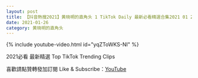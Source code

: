 ```yaml
---
layout: post
title: 【抖音熱搜2021】黄晓明的直角头 1 TikTok Daily 最新必看精選合集2021 01 26
date: 2021-01-26
category: 黄晓明的直角头
---
```


{% include youtube-video.html id="yqZToWKS-NI" %}

2021必看 最新精選 Top TikTok Trending Clips

喜歡請點贊轉發加訂閱 Like & Subscribe：[YouTube](https://www.youtube.com/channel/UCAoR7VcanIPd04uEq_GIylA/videos)

